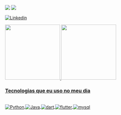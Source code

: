<picture>
  <source media="(prefers-color-scheme: dark)" srcset="https://readme-typing-svg.demolab.com/?font=Kanit&size=23&duration=2500&pause=1000&lines=Olá+eu+sou+o+Matheus+Araújo.;Seja+bem+vindo+ao+meu+perfil!&color=FFFFFF" />
  <img src="[https://readme-typing-svg.demolab.com/?lines=You+are+using+light+mode](https://readme-typing-svg.demolab.com/?font=Kanit&size=23&duration=2500&pause=1000&lines=Olá+eu+sou+o+Matheus+Araújo.;Seja+bem+vindo+ao+meu+perfil!)&color=000000" />
</picture>

<picture>
  <source media="(prefers-color-scheme: light)" srcset="https://readme-typing-svg.demolab.com/?font=Kanit&size=23&duration=2500&pause=1000&lines=Olá+eu+sou+o+Matheus+Araújo.;Seja+bem+vindo+ao+meu+perfil!&color=FFFFFF" />
  <img src="[https://readme-typing-svg.demolab.com/?lines=You+are+using+light+mode](https://readme-typing-svg.demolab.com/?font=Kanit&size=23&duration=2500&pause=1000&lines=Olá+eu+sou+o+Matheus+Araújo.;Seja+bem+vindo+ao+meu+perfil!)&color=000000" />
</picture>

[![Linkedin](https://img.shields.io/badge/LinkedIn-0077B5?style=for-the-badge&logo=linkedin&logoColor=white)](https://www.linkedin.com/in/matheus-araújo-b9418b1b8/)

<div>
  <a href="https://github.com/matheusaraujoc">
  <img height="180em" src="https://github-readme-stats.vercel.app/api?username=matheusaraujoc&show_icons=true&theme=github_dark&locale=pt-br"/>
  <img height="180em" src="https://github-readme-stats.vercel.app/api/top-langs/?username=matheusaraujoc&layout=compact&theme=github_dark&locale=pt-br"/>
</div>

### Tecnologias que eu uso no meu dia

<div style="display: inline_block"><br/>
    <img align="center" alt="Python" src="https://img.shields.io/badge/Python-3776AB?style=for-the-badge&logo=python&logoColor=white" />
    <img align="center" alt="Java" src="https://img.shields.io/badge/Java-ED8B00?style=for-the-badge&logo=openjdk&logoColor=white" />
    <img align="center" alt="dart" src="https://img.shields.io/badge/Dart-0175C2?style=for-the-badge&logo=dart&logoColor=white" />
    <img align="center" alt="flutter" src="https://img.shields.io/badge/Flutter-02569B?style=for-the-badge&logo=flutter&logoColor=white" />
    <img align="center" alt="mysql" src="https://img.shields.io/badge/MySQL-00000F?style=for-the-badge&logo=mysql&logoColor=white" />
</div>
